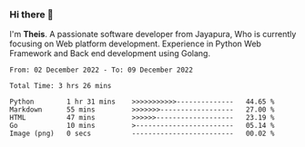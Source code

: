 ### Hi there 👋

I'm <b>Theis</b>. A passionate software developer from Jayapura, Who is currently focusing on Web platform development. Experience in Python Web Framework and Back end development using Golang.

 
 <!--START_SECTION:waka-->

```text
From: 02 December 2022 - To: 09 December 2022

Total Time: 3 hrs 26 mins

Python        1 hr 31 mins    >>>>>>>>>>>--------------   44.65 %
Markdown      55 mins         >>>>>>>------------------   27.00 %
HTML          47 mins         >>>>>>-------------------   23.19 %
Go            10 mins         >------------------------   05.14 %
Image (png)   0 secs          -------------------------   00.02 %
```

<!--END_SECTION:waka-->
